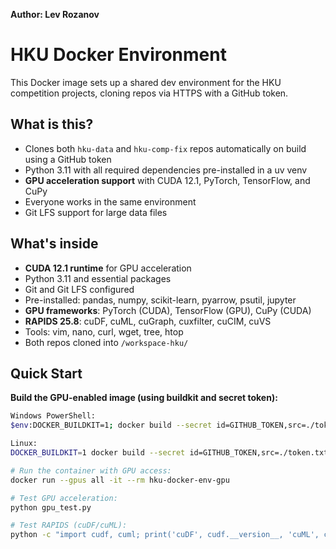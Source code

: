 **Author: Lev Rozanov**

# HKU Docker Environment

This Docker image sets up a shared dev environment for the HKU competition projects, cloning repos via HTTPS with a GitHub token.

## What is this?

- Clones both `hku-data` and `hku-comp-fix` repos automatically on build using a GitHub token  
- Python 3.11 with all required dependencies pre-installed in a uv venv
- **GPU acceleration support** with CUDA 12.1, PyTorch, TensorFlow, and CuPy
- Everyone works in the same environment  
- Git LFS support for large data files  

## What's inside

- **CUDA 12.1 runtime** for GPU acceleration
- Python 3.11 and essential packages  
- Git and Git LFS configured  
- Pre-installed: pandas, numpy, scikit-learn, pyarrow, psutil, jupyter  
- **GPU frameworks**: PyTorch (CUDA), TensorFlow (GPU), CuPy (CUDA)
- **RAPIDS 25.8**: cuDF, cuML, cuGraph, cuxfilter, cuCIM, cuVS
- Tools: vim, nano, curl, wget, tree, htop  
- Both repos cloned into `/workspace-hku/`  

## Quick Start

**Build the GPU-enabled image (using buildkit and secret token):**  
```bash
Windows PowerShell:
$env:DOCKER_BUILDKIT=1; docker build --secret id=GITHUB_TOKEN,src=./token.txt -t hku-docker-env-gpu  .

Linux:
DOCKER_BUILDKIT=1 docker build --secret id=GITHUB_TOKEN,src=./token.txt -t hku-docker-env-gpu  .

# Run the container with GPU access:
docker run --gpus all -it --rm hku-docker-env-gpu

# Test GPU acceleration:
python gpu_test.py

# Test RAPIDS (cuDF/cuML):
python -c "import cudf, cuml; print('cuDF', cudf.__version__, 'cuML', cuml.__version__)"
```